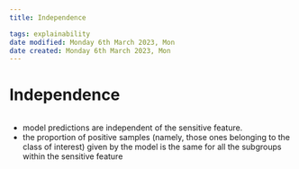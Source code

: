 ```yaml
---
title: Independence

tags: explainability 
date modified: Monday 6th March 2023, Mon
date created: Monday 6th March 2023, Mon
---
```


# Independence
```toc
```

- model predictions are independent of the sensitive feature.
- the proportion of positive samples (namely, those ones belonging to the class of interest) given by the model is the same for all the subgroups within the sensitive feature



